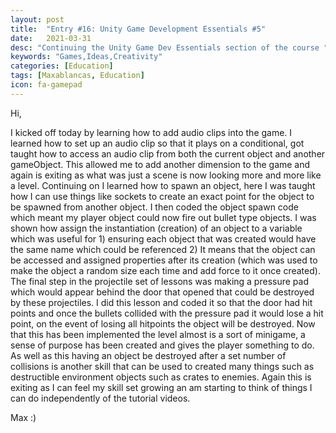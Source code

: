 ```yaml
---
layout: post
title:  "Entry #16: Unity Game Development Essentials #5"
date:   2021-03-31
desc: "Continuing the Unity Game Dev Essentials section of the course "
keywords: "Games,Ideas,Creativity"
categories: [Education]
tags: [Maxablancas, Education]
icon: fa-gamepad
---
```



Hi,

I kicked off today by learning how to add audio clips into the game. I learned how to set up an audio clip so that it plays on a conditional, got taught how to access an audio clip from both the current object and another gameObject. This allowed me to add another dimension to the game and again is exiting as what was just a scene is now looking more and more like a level. Continuing on I learned how to spawn an object, here I was taught how I can use things like sockets to create an exact point for the object to be spawned from another object. I then coded the object spawn code which meant my player object could now fire out bullet type objects. I was shown how assign the instantiation (creation) of an object to a variable which was useful for 1) ensuring each object that was created would have the same name which could be referenced 2) It means that the object can be accessed and assigned properties after its creation (which was used to make the object a random size each time and add force to it once created). The final step in the projectile set of lessons was making a pressure pad which would appear behind the door that opened that could be destroyed by these projectiles. I did this lesson and coded it so that the door had hit points and once the bullets collided with the pressure pad it would lose a hit point, on the event of losing all hitpoints the object will be destroyed. Now that this has been implemented the level almost is a sort of minigame, a sense of purpose has been created and gives the player something to do. As well as this having an object be destroyed after a set number of collisions is another skill that can be used to created many things such as destructible environment objects such as crates to enemies. Again this is exiting as I can feel my skill set growing an am starting to think of things I can do independently of the tutorial videos.

Max :)  
